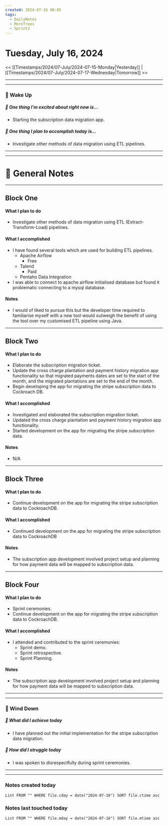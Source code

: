 ```yaml
---
created: 2024-07-16 08:05
tags:
  - DailyNotes
  - MoreTrees
  - Sprint2
---
```




#  Tuesday, July 16, 2024

<< [[Timestamps/2024/07-July/2024-07-15-Monday|Yesterday]] | [[Timestamps/2024/07-July/2024-07-17-Wednesday|Tomorrow]] >>

---
---
### 📅 Wake Up
##### 🙌 One thing I'm excited about right now is...
- Starting the subscription data migration app.

##### 🚀 One thing I plan to accomplish today is...
-  Investigate other methods of data migration using ETL pipelines.

---
---
# 📝 General Notes
---

## Block One
#### What I plan to do
- Investigate other methods of data migration using ETL (Extract-Transform-Load) pipelines.
#### What I accomplished
- I have found several tools which are used for building ETL pipelines.
	- Apache Airflow
		- Free
	- Talend
		- Paid
	- Pentaho Data Integration
- I was able to connect to apache airflow initialised database but found it problematic connecting to a mysql database.
#### Notes
- I would of liked to pursue this but the developer time required to familiarise myself with a new tool would outweigh the benefit of using the tool over my customised ETL pipeline using Java.
---
## Block Two
#### What I plan to do
- Elaborate the subscription migration ticket.
- Update the cross charge plantation and payment history migration app functionality so that migrated payments dates are set to the start of the month, and the migrated plantations are set to the end of the month.
- Begin developing the app for migrating the stripe subscription data to Cockroach DB.
#### What I accomplished
- Investigated and elaborated the subscription migration ticket.
- Updated the cross charge plantation and payment history migration app functionality.
- Started development on the app for migrating the stripe subscription data.
#### Notes
- N/A
---
## Block Three
#### What I plan to do
- Continue development on the app for migrating the stripe subscription data to CockroachDB.
#### What I accomplished
- Continued development on the app for migrating the stripe subscription data to CockroachDB
#### Notes
- The subscription app development involved project setup and planning for how payment data will be mapped to subscription data.
---
## Block Four
#### What I plan to do
- Sprint ceremonies.
- Continue development on the app for migrating the stripe subscription data to CockroachDB.
#### What I accomplished
- I attended and contributed to the sprint ceremonies:
	- Sprint demo.
	- Sprint retrospective.
	- Sprint Planning.
#### Notes
- The subscription app development involved project setup and planning for how payment data will be mapped to subscription data.

---
---
### 📅 Wind Down
##### 🙌 What did I achieve today
- I have planned out the initial implementation for the stripe subscription data migration.

##### 🚀 How did I struggle today
* I was spoken to disrespectfully during sprint ceremonies.

---
---
### Notes created today
```dataview
List FROM "" WHERE file.cday = date("2024-07-16") SORT file.ctime asc
```

### Notes last touched today
```dataview
List FROM "" WHERE file.mday = date("2024-07-16") SORT file.mtime asc
```